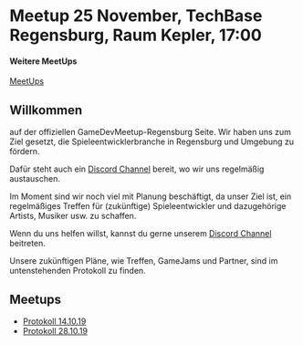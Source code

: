 # Meetup 25 November, TechBase Regensburg, Raum Kepler, 17:00

#### Weitere MeetUps
[MeetUps](http://regensburg.games/events)

## Willkommen
auf der offiziellen GameDevMeetup-Regensburg Seite.
Wir haben uns zum Ziel gesetzt, die Spieleentwicklerbranche in Regensburg und Umgebung zu fördern.

Dafür steht auch ein [Discord Channel](https://discord.lyniat.games) bereit, wo wir uns regelmäßig austauschen.

Im Moment sind wir noch viel mit Planung beschäftigt, da unser Ziel ist, ein regelmäßiges Treffen für (zukünftige) Spieleentwickler und dazugehörige Artists, Musiker usw. zu schaffen.

Wenn du uns helfen willst, kannst du gerne unserem [Discord Channel](https://discord.lyniat.games) beitreten.

Unsere zukünftigen Pläne, wie Treffen, GameJams und Partner, sind im untenstehenden Protokoll zu finden.

## Meetups
- [Protokoll 14.10.19](http://regensburg.games/minutes/october-14-2019)
- [Protokoll 28.10.19](http://regensburg.games/minutes/october-28-2019)
